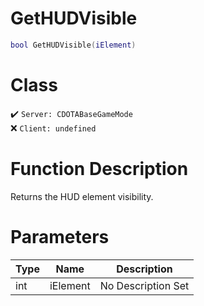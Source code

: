 # GetHUDVisible
```lua
bool GetHUDVisible(iElement)
```
# Class
✔️ `Server: CDOTABaseGameMode`  
❌ `Client: undefined`  

# Function Description
Returns the HUD element visibility.
# Parameters
Type|Name|Description
--|--|--
int|iElement|No Description Set
